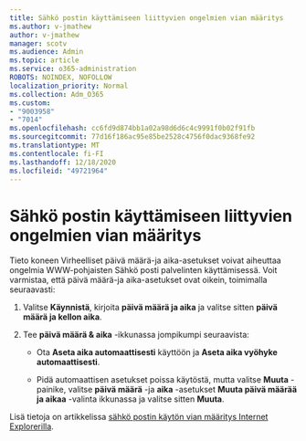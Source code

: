 ```yaml
---
title: Sähkö postin käyttämiseen liittyvien ongelmien vian määritys
ms.author: v-jmathew
author: v-jmathew
manager: scotv
ms.audience: Admin
ms.topic: article
ms.service: o365-administration
ROBOTS: NOINDEX, NOFOLLOW
localization_priority: Normal
ms.collection: Adm_O365
ms.custom:
- "9003958"
- "7014"
ms.openlocfilehash: cc6fd9d874bb1a02a98d6d6c4c9991f0b02f91fb
ms.sourcegitcommit: 77d16f186ac95e85be2528c4756f0dac9368fe92
ms.translationtype: MT
ms.contentlocale: fi-FI
ms.lasthandoff: 12/18/2020
ms.locfileid: "49721964"
---
```

# <a name="troubleshoot-problems-with-accessing-webmail"></a>Sähkö postin käyttämiseen liittyvien ongelmien vian määritys

Tieto koneen Virheelliset päivä määrä-ja aika-asetukset voivat aiheuttaa ongelmia WWW-pohjaisten Sähkö posti palvelinten käyttämisessä. Voit varmistaa, että päivä määrä-ja aika-asetukset ovat oikein, toimimalla seuraavasti:

1. Valitse **Käynnistä**, kirjoita **päivä määrä ja aika** ja valitse sitten **päivä määrä ja kellon aika**.
2. Tee **päivä määrä & aika** -ikkunassa jompikumpi seuraavista:

    - Ota **Aseta aika automaattisesti** käyttöön ja **Aseta aika vyöhyke automaattisesti**.

    - Pidä automaattisen asetukset poissa käytöstä, mutta valitse **Muuta** -painike, valitse **päivä määrä** -ja **aika** -asetukset **Muuta päivä määrää ja aikaa** -valinta ikkunassa ja valitse sitten **Muuta**.

Lisä tietoja on artikkelissa [sähkö postin käytön vian määritys Internet Explorerilla](https://go.microsoft.com/fwlink/?linkid=2139414).
